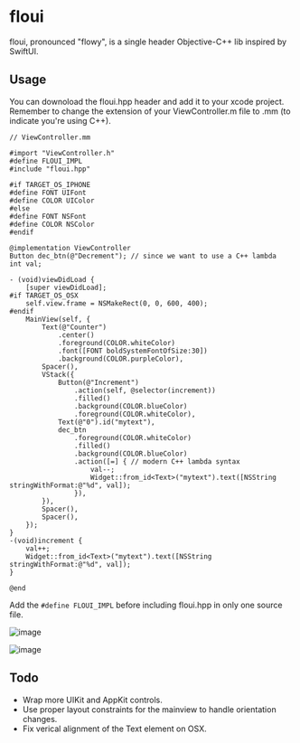 # floui
floui, pronounced "flowy", is a single header Objective-C++ lib inspired by SwiftUI. 

## Usage
You can downoload the floui.hpp header and add it to your xcode project. Remember to change the extension of your ViewController.m file to .mm (to indicate you're using C++).
```objc
// ViewController.mm

#import "ViewController.h"
#define FLOUI_IMPL
#include "floui.hpp"

#if TARGET_OS_IPHONE
#define FONT UIFont
#define COLOR UIColor
#else
#define FONT NSFont
#define COLOR NSColor
#endif

@implementation ViewController
Button dec_btn(@"Decrement"); // since we want to use a C++ lambda
int val;

- (void)viewDidLoad {
    [super viewDidLoad];
#if TARGET_OS_OSX
    self.view.frame = NSMakeRect(0, 0, 600, 400);
#endif
    MainView(self, {
        Text(@"Counter")
            .center()
            .foreground(COLOR.whiteColor)
            .font([FONT boldSystemFontOfSize:30])
            .background(COLOR.purpleColor),
        Spacer(),
        VStack({
            Button(@"Increment")
                .action(self, @selector(increment))
                .filled()
                .background(COLOR.blueColor)
                .foreground(COLOR.whiteColor),
            Text(@"0").id("mytext"),
            dec_btn
                .foreground(COLOR.whiteColor)
                .filled()
                .background(COLOR.blueColor)
                .action([=] { // modern C++ lambda syntax
                    val--;
                    Widget::from_id<Text>("mytext").text([NSString stringWithFormat:@"%d", val]);
                }),
        }),
        Spacer(),
        Spacer(),
    });
}
-(void)increment {
    val++;
    Widget::from_id<Text>("mytext").text([NSString stringWithFormat:@"%d", val]);
}

@end
```
Add the `#define FLOUI_IMPL` before including floui.hpp in only one source file.

![image](https://user-images.githubusercontent.com/37966791/173707028-a6e076c2-4170-459e-88a7-bd555ecfd1fa.png)

![image](https://user-images.githubusercontent.com/37966791/173926274-4ea69936-708d-4b24-92e3-48e40bde8ce5.png)

## Todo
- Wrap more UIKit and AppKit controls.
- Use proper layout constraints for the mainview to handle orientation changes. 
- Fix verical alignment of the Text element on OSX. 
